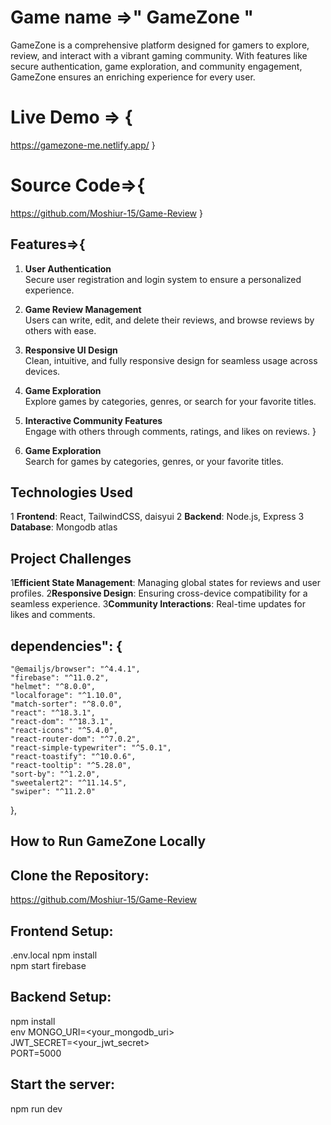 # Game name =>" GameZone "

GameZone is a comprehensive platform designed for gamers to explore, review, and interact with a vibrant gaming community. With features like secure authentication, game exploration, and community engagement, GameZone ensures an enriching experience for every user.

# Live Demo => {

https://gamezone-me.netlify.app/
}

# Source Code=>{

https://github.com/Moshiur-15/Game-Review
}

## Features=>{

1. **User Authentication**  
   Secure user registration and login system to ensure a personalized experience.

2. **Game Review Management**  
   Users can write, edit, and delete their reviews, and browse reviews by others with ease.

3. **Responsive UI Design**  
   Clean, intuitive, and fully responsive design for seamless usage across devices.

4. **Game Exploration**  
   Explore games by categories, genres, or search for your favorite titles.

5. **Interactive Community Features**  
    Engage with others through comments, ratings, and likes on reviews.
   }

6. **Game Exploration**  
   Search for games by categories, genres, or your favorite titles.

## Technologies Used

   1 **Frontend**: React, TailwindCSS, daisyui
   2 **Backend**: Node.js, Express
   3 **Database**: Mongodb atlas

## Project Challenges

   1**Efficient State Management**: Managing global states for reviews and user profiles.
   2**Responsive Design**: Ensuring cross-device compatibility for a seamless experience.
   3**Community Interactions**: Real-time updates for likes and comments.

## dependencies": {

    "@emailjs/browser": "^4.4.1",
    "firebase": "^11.0.2",
    "helmet": "^8.0.0",
    "localforage": "^1.10.0",
    "match-sorter": "^8.0.0",
    "react": "^18.3.1",
    "react-dom": "^18.3.1",
    "react-icons": "^5.4.0",
    "react-router-dom": "^7.0.2",
    "react-simple-typewriter": "^5.0.1",
    "react-toastify": "^10.0.6",
    "react-tooltip": "^5.28.0",
    "sort-by": "^1.2.0",
    "sweetalert2": "^11.14.5",
    "swiper": "^11.2.0"

},

## How to Run GameZone Locally

## Clone the Repository:
  https://github.com/Moshiur-15/Game-Review

## Frontend Setup:
  .env.local
  npm install  
  npm start
  firebase

## Backend Setup:

  npm install  
  env
  MONGO_URI=<your_mongodb_uri>  
  JWT_SECRET=<your_jwt_secret>  
  PORT=5000 

##  Start the server:
  npm run dev  
